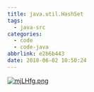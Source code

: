 ```yaml
---
title: java.util.HashSet
tags:
  - java-src
categories:
  - code
  - code-java
abbrlink: e2b6b443
date: 2018-06-02 10:50:24
---
```

[![mjLHfg.png](https://s2.ax1x.com/2019/08/30/mjLHfg.png)](https://imgchr.com/i/mjLHfg)
<!--more--> 
